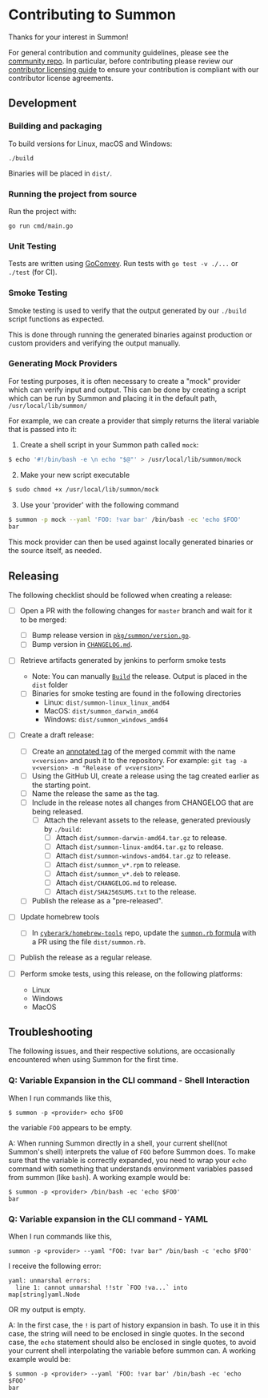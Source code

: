 # Contributing to Summon

Thanks for your interest in Summon!


For general contribution and community guidelines, please see the [community repo](https://github.com/cyberark/community).
In particular, before contributing please review our [contributor licensing guide](https://github.com/cyberark/community/blob/master/CONTRIBUTING.md#when-the-repo-does-not-include-the-cla)
to ensure your contribution is compliant with our contributor license agreements.

## Development

### Building and packaging

To build versions for Linux, macOS and Windows:

```
./build
```

Binaries will be placed in `dist/`.

### Running the project from source

Run the project with:

```
go run cmd/main.go
```

### Unit Testing

Tests are written using [GoConvey](http://goconvey.co/).
Run tests with `go test -v ./...` or `./test` (for CI).

### Smoke Testing

Smoke testing is used to verify that the output generated by our `./build` script
functions as expected.

This is done through running the generated binaries against production or custom
providers and verifying the output manually.  

### Generating Mock Providers

For testing purposes, it is often necessary to create a "mock" provider which can verify 
input and output. This can be done by creating a script which can be run by Summon and
placing it in the default path, `/usr/local/lib/summon/`

For example, we can create a provider that simply returns the literal variable that is
passed into it:

1. Create a shell script in your Summon path called `mock`:
```bash
$ echo '#!/bin/bash -e \n echo "$@"' > /usr/local/lib/summon/mock
```

2. Make your new script executable
```bash
$ sudo chmod +x /usr/local/lib/summon/mock
```

3. Use your 'provider' with the following command
```bash
$ summon -p mock --yaml 'FOO: !var bar' /bin/bash -ec 'echo $FOO'
bar
```

This mock provider can then be used against locally generated binaries or the source
itself, as needed.

## Releasing

The following checklist should be followed when creating a release:

- [ ] Open a PR with the following changes for `master` branch and wait for it to be merged:
  - [ ] Bump release version in [`pkg/summon/version.go`](pkg/summon/version.go).
  - [ ] Bump version in [`CHANGELOG.md`](CHANGELOG.md).
  
- [ ] Retrieve artifacts generated by jenkins to perform smoke tests
   - Note: You can manually [`Build`](./build) the release. Output is placed in the `dist` folder
   - [ ] Binaries for smoke testing are found in the following directories
        - Linux:   `dist/summon-linux_linux_amd64`
        - MacOS:   `dist/summon_darwin_amd64`
        - Windows: `dist/summon_windows_amd64`

- [ ] Create a draft release:
  - [ ] Create an [annotated tag](https://git-scm.com/book/en/v2/Git-Basics-Tagging#_annotated_tags)
        of the merged commit with the name `v<version>` and push it to the repository.
        For example: `git tag -a v<version> -m "Release of v<version>"  `
  - [ ] Using the GitHub UI, create a release using the tag created earlier as the starting point.
  - [ ] Name the release the same as the tag.
  - [ ] Include in the release notes all changes from CHANGELOG that are being released.
    - [ ] Attach the relevant assets to the release, generated previously by `./build`:
      - [ ] Attach `dist/summon-darwin-amd64.tar.gz` to release.
      - [ ] Attach `dist/summon-linux-amd64.tar.gz` to release.
      - [ ] Attach `dist/summon-windows-amd64.tar.gz` to release.
      - [ ] Attach `dist/summon_v*.rpm` to release.
      - [ ] Attach `dist/summon_v*.deb` to release.
      - [ ] Attach `dist/CHANGELOG.md` to release.
      - [ ] Attach `dist/SHA256SUMS.txt` to the release.
  - [ ] Publish the release as a "pre-released".
  
- [ ] Update homebrew tools
  - [ ] In [`cyberark/homebrew-tools`](https://github.com/cyberark/homebrew-tools) repo, update
        the [`summon.rb` formula](https://github.com/cyberark/homebrew-tools/blob/master/summon.rb#L4-L6) with a PR
        using the file `dist/summon.rb`.
        
- [ ] Publish the release as a regular release.

- [ ] Perform smoke tests, using this release, on the following platforms:
    - Linux
    - Windows
    - MacOS

## Troubleshooting
The following issues, and their respective solutions, are occasionally encountered when
using Summon for the first time. 

### Q: Variable Expansion in the CLI command - Shell Interaction

When I run commands like this,
```
$ summon -p <provider> echo $FOO
```
the variable `FOO` appears to be empty.
   
A:  When running Summon directly in a shell, your current shell(not Summon's shell) interprets 
    the value of `FOO` before Summon does. To make sure that the variable is correctly
    expanded, you need to wrap your `echo` command with something that understands
    environment variables passed from summon (like `bash`). 
    A working example would be: 
```
$ summon -p <provider> /bin/bash -ec 'echo $FOO'
bar
```

### Q: Variable expansion in the CLI command - YAML

When I run commands like this,
```
summon -p <provider> --yaml "FOO: !var bar" /bin/bash -c 'echo $FOO'
```
I receive the following error:
```
yaml: unmarshal errors:
  line 1: cannot unmarshal !!str `FOO !va...` into map[string]yaml.Node
```
OR my output is empty.

A:  In the first case, the `!` is part of history expansion in bash. To use it in this
    case, the string will need to be enclosed in single quotes. 
    In the second case, the `echo` statement should also be enclosed in single quotes, to 
    avoid your current shell interpolating the variable before summon can. 
    A working example would be:
```
$ summon -p <provider> --yaml 'FOO: !var bar' /bin/bash -ec 'echo $FOO'
bar
```
